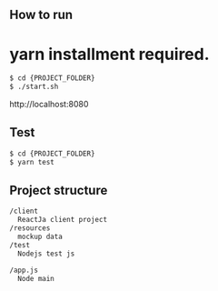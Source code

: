 
## How to run

# yarn installment required.
```bash
$ cd {PROJECT_FOLDER}
$ ./start.sh
```
http://localhost:8080

## Test

```bash
$ cd {PROJECT_FOLDER}
$ yarn test
```

## Project structure

```bash
/client
  ReactJa client project
/resources
  mockup data
/test
  Nodejs test js

/app.js
  Node main
```
